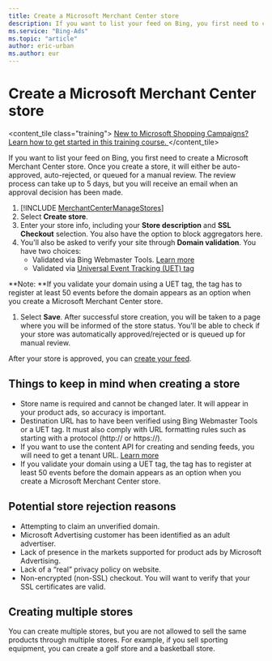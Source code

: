 ```yaml
---
title: Create a Microsoft Merchant Center store
description: If you want to list your feed on Bing, you first need to create Microsoft Merchant Center store.
ms.service: "Bing-Ads"
ms.topic: "article"
author: eric-urban
ms.author: eur
---
```


# Create a Microsoft Merchant Center store

<content_tile class="training">      [        New to Microsoft Shopping Campaigns? Learn how to get started in this training course.      ](https://go.microsoft.com/fwlink?LinkId=2130007)    </content_tile>

If you want to list your feed on Bing, you first need to create a Microsoft Merchant Center store. Once you create a store, it will either be auto-approved, auto-rejected, or queued for a manual review. The review process can take up to 5 days, but you will receive an email when an approval decision has been made.

1. [!INCLUDE [MerchantCenterManageStores](./includes/MerchantCenterManageStores.md)]
1. Select **Create store**.
1. Enter your store info, including your **Store description** and **SSL Checkout** selection. You also have the option to block aggregators here.
1. You'll also be asked to verify your site through **Domain validation**. You have two choices:
   - Validated via Bing Webmaster Tools. [Learn more](./hlp_BA_PROC_ClaimYourDomain.md)
   - Validated via [Universal Event Tracking (UET) tag](./hlp_BA_CONC_UETv2WhatIsTag.md)

**Note: **If you validate your domain using a UET tag, the tag has to register at least 50 events before the domain appears as an option when you create a Microsoft Merchant Center store.

1. Select **Save**.        After successful store creation, you will be taken to a page where you will be informed of the store status. You'll be able to check if your store was automatically approved/rejected or is queued up for manual review.

After your store is approved, you can [create your feed](./hlp_BA_CONC_BMCWhatIsCatalog.md).

## Things to keep in mind when creating a store

- Store name is required and cannot be changed later. It will appear in your product ads, so accuracy is important.
- Destination URL has to have been verified using Bing Webmaster Tools or a UET tag. It must also comply with URL formatting rules such as starting with a protocol (http:// or https://).
- If you want to use the content API for creating and sending feeds, you will need to get a tenant URL. [Learn more](https://go.microsoft.com/fwlink?LinkId=843127)
- If you validate your domain using a UET tag, the tag has to register at least 50 events before the domain appears as an option when you create a Microsoft Merchant Center store.

## Potential store rejection reasons

- Attempting to claim an unverified domain.
- Microsoft Advertising customer has been identified as an adult advertiser.
- Lack of presence in the markets supported for product ads by Microsoft Advertising.
- Lack of a “real” privacy policy on website.
- Non-encrypted (non-SSL) checkout. You will want to verify that your SSL certificates are valid.

## Creating multiple stores

You can create multiple stores, but you are not allowed to sell the same products through multiple stores. For example, if you sell sporting equipment, you can create a golf store and a basketball store.


